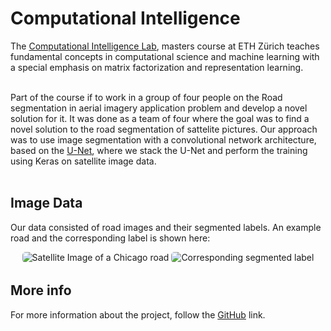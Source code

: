 # Computational Intelligence

The [Computational Intelligence Lab](https://www.vorlesungen.ethz.ch//Vorlesungsverzeichnis/lerneinheit.view?lerneinheitId=127561&semkez=2019S&ansicht=KATALOGDATEN&lang=en), masters course at ETH Zürich teaches fundamental concepts in computational science and machine learning with a special emphasis on matrix factorization and representation learning.
<br/><br/>

Part of the course if to work in a group of four people on the Road segmentation in aerial imagery application problem and develop a novel solution for it.
It was done as a team of four where the goal was to find a novel solution to the road segmentation of sattelite pictures. Our approach was to use image segmentation with a convolutional network architecture, based on the [U-Net](https://lmb.informatik.uni-freiburg.de/people/ronneber/u-net/), where we stack the U-Net and perform the training using Keras on satellite image data.
<br/><br/>

## Image Data

Our data consisted of road images and their segmented labels. An example road and the corresponding label is shown here:

<p align="center" >
  <img class="w-full md:w-1/3"  style="overflow:hidden;  ; margin: 0 auto; border-radius: 5px" src="../images/chicago108.png" alt="Satellite Image of a Chicago road" >
  <img class="w-full md:w-1/3"  style="overflow:hidden;  ; margin: 0 auto; border-radius: 5px" src="../images/label108.png" alt="Corresponding segmented label" >
</p>

## More info

For more information about the project, follow the [GitHub](https://github.com/laurinpaech/segme-net) link.
